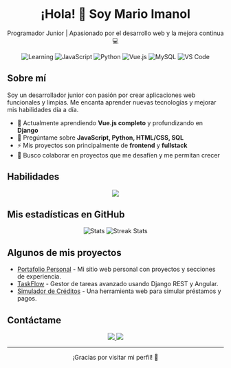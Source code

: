 <!-- ==================== Header ==================== -->
<h1 align="center">¡Hola! 👋 Soy Mario Imanol</h1>
<p align="center">Programador Junior | Apasionado por el desarrollo web y la mejora continua 💻</p>

<!-- ==================== Badges ==================== -->
<p align="center">
  <img src="https://img.shields.io/badge/Status-Learning-blue" alt="Learning"/>
  <img src="https://img.shields.io/badge/Frontend-Javascript-orange" alt="JavaScript"/>
  <img src="https://img.shields.io/badge/Backend-Python-blueviolet" alt="Python"/>
  <img src="https://img.shields.io/badge/Frameworks-Vue.js-brightgreen" alt="Vue.js"/>
  <img src="https://img.shields.io/badge/Database-MySQL-lightgrey" alt="MySQL"/>
  <img src="https://img.shields.io/badge/Editor-VSCode-blue" alt="VS Code"/>
</p>

<!-- ==================== About Me ==================== -->
## Sobre mí
Soy un desarrollador junior con pasión por crear aplicaciones web funcionales y limpias. Me encanta aprender nuevas tecnologías y mejorar mis habilidades día a día.  

- 🌱 Actualmente aprendiendo **Vue.js completo** y profundizando en **Django**  
- 💬 Pregúntame sobre **JavaScript, Python, HTML/CSS, SQL**  
- ⚡ Mis proyectos son principalmente de **frontend** y **fullstack**  
- 🎯 Busco colaborar en proyectos que me desafíen y me permitan crecer  

<!-- ==================== Skills ==================== -->
## Habilidades
<div align="center">
  <img src="https://skillicons.dev/icons?i=js,ts,html,css,vue,python,django,git,github" />
</div>

<!-- ==================== GitHub Stats ==================== -->
## Mis estadísticas en GitHub
<p align="center">
  <img src="https://github-readme-stats.vercel.app/api?username=NASA312&show_icons=true&theme=radical&count_private=true" alt="Stats" />
  <img src="https://github-readme-streak-stats.herokuapp.com/?user=NASA312&theme=radical" alt="Streak Stats" />
</p>

<!-- ==================== Projects ==================== -->
## Algunos de mis proyectos
- [Portafolio Personal](https://github.com/NASA312/portafolio) - Mi sitio web personal con proyectos y secciones de experiencia.
- [TaskFlow](https://github.com/NASA312/taskflow) - Gestor de tareas avanzado usando Django REST y Angular.
- [Simulador de Créditos](https://github.com/NASA312/simulador-creditos) - Una herramienta web para simular préstamos y pagos.

<!-- ==================== Contact ==================== -->
## Contáctame
<p align="center">
  <a href="https://www.linkedin.com/in/mario-imanol/" target="_blank">
    <img src="https://img.shields.io/badge/LinkedIn-Mario%20Imanol-blue?logo=linkedin&logoColor=white"/>
  </a>
  <a href="mailto:tuemail@example.com">
    <img src="https://img.shields.io/badge/Email-Contact-red?logo=gmail&logoColor=white"/>
  </a>
</p>

---

<p align="center">¡Gracias por visitar mi perfil! 🚀</p>
